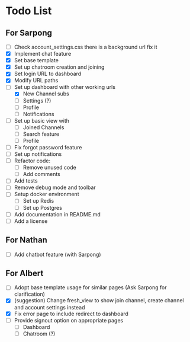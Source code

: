 # Todo List

## For Sarpong
- [ ] Check account_settings.css there is a background url fix it
- [x] Implement chat feature
- [x] Set base template
- [x] Set up chatroom creation and joining
- [x] Set login URL to dashboard
- [x] Modify URL paths
- [ ] Set up dashboard with other working urls
  - [x] New Channel subs
  - [ ] Settings (?)
  - [ ] Profile
  - [ ] Notifications
- [ ] Set up basic view with
  - [ ] Joined Channels
  - [ ] Search feature
  - [ ] Profile
- [ ] Fix forgot password feature
- [ ] Set up notifications
- [ ] Refactor code:
  - [ ] Remove unused code
  - [ ] Add comments
- [ ] Add tests
- [ ] Remove debug mode and toolbar
- [ ] Setup docker environment
  - [ ] Set up Redis
  - [ ] Set up Postgres
- [ ] Add documentation in README.md
- [ ] Add a license

## For Nathan

- [ ] Add chatbot feature (with Sarpong)

## For Albert

- [ ] Adopt base template usage for similar pages (Ask Sarpong for clarification)
- [x] (suggestion) Change fresh_view to show join channel, create channel and account settings instead
- [x] Fix error page to include redirect to dashboard
- [ ] Provide signout option on appropriate pages <!-- Was thinking that you can do so at the account settings page Lemme know otherwise-->
  - [ ] Dashboard
  - [ ] Chatroom (?)

  <!-- Was thinking that you can do so at the account settings page -->

<!-- Put an x in the square brackets when done -->
